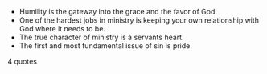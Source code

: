  - Humility is the gateway into the grace and the favor of God.
 - One of the hardest jobs in ministry is keeping your own relationship with God where it needs to be.
 - The true character of ministry is a servants heart.
 - The first and most fundamental issue of sin is pride.

4 quotes